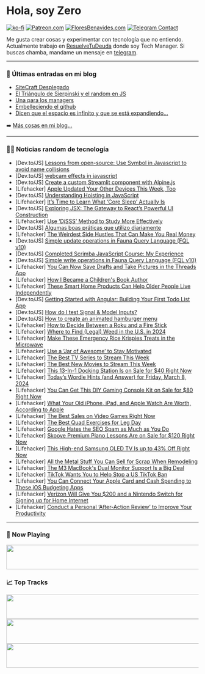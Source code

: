 # Hola, soy Zero

[![ko-fi](https://ko-fi.com/img/githubbutton_sm.svg)](https://ko-fi.com/J3J4N0LUK)
[![Patreon.com](https://img.shields.io/endpoint.svg?url=https%3A%2F%2Fshieldsio-patreon.vercel.app%2Fapi%3Fusername%3Dzerodragon%26type%3Dpatrons&style=for-the-badge)](https://patreon.com/zerodragon)
[![FloresBenavides.com](https://img.shields.io/website?down_message=oops&label=MiBlog&style=for-the-badge&up_message=online&url=https%3A%2F%2Ffloresbenavides.com)](https://floresbenavides.com)
[![Telegram Contact](https://img.shields.io/badge/escr%C3%ADbeme-ZeroDragon-%2326A5E4?style=for-the-badge&logo=telegram)](https://t.me/zerodragon)

Me gusta crear cosas y experimentar con tecnología que no entiendo.
Actualmente trabajo en [ResuelveTuDeuda](http://github.com/resuelve) donde soy Tech Manager.
Si buscas chamba, mandame un mensaje en [telegram](https://t.me/zerodragon).

---

### 📕 Últimas entradas en mi blog
<!-- BLOG-POST-LIST:START -->
- [SiteCraft Desplegado](https://floresbenavides.com/sitecraft-desplegado/)
- [El Triángulo de Sierpinski y el random en JS](https://floresbenavides.com/el-triangulo-de-sierpinski-y-el-random-en-js/)
- [Una para los managers](https://floresbenavides.com/una-para-los-managers/)
- [Embelleciendo el github](https://floresbenavides.com/embelleciendo-el-github/)
- [Dicen que el espacio es infinito y que se está expandiendo…](https://floresbenavides.com/dicen-que-el-espacio-es-infinito-y-que-se-esta-expandiendo/)
<!-- BLOG-POST-LIST:END -->

➡️ [Más cosas en mi blog...](https://floresbenavides.com)

---

### 👨‍💻 Noticias random de tecnología
<!-- TECH-POSTS:START -->
- [Dev.to/JS] [Lessons from open-source: Use Symbol in Javascript to avoid name collisions](https://dev.to/ramunarasinga/lessons-from-open-source-use-symbol-in-javascript-to-avoid-name-collisions-5h45)
- [Dev.to/JS] [webcam effects in javascript](https://dev.to/codescriptcreator/webcam-effects-in-javascript-14d0)
- [Dev.to/JS] [Create a custom Streamlit component with Alpine.js](https://dev.to/aaronblondeau/create-a-custom-streamlit-component-with-alpinejs-2jf0)
- [Lifehacker] [Apple Updated Your Other Devices This Week, Too](https://lifehacker.com/tech/apple-updated-other-devices-this-week)
- [Dev.to/JS] [Understanding Hoisting in JavaScript](https://dev.to/imashwani/understanding-hoisting-in-javascript-4ie1)
- [Lifehacker] [It’s Time to Learn What ‘Core Sleep’ Actually Is](https://lifehacker.com/health/what-is-core-sleep-apple-watch)
- [Dev.to/JS] [Exploring JSX: The Gateway to React’s Powerful UI Construction](https://dev.to/gabby1234/exploring-jsx-the-gateway-to-reacts-powerful-ui-construction-2cpc)
- [Lifehacker] [Use ‘DiSSS’ Method to Study More Effectively](https://lifehacker.com/family/disss-method-to-study-more-effectively)
- [Dev.to/JS] [Algumas boas práticas que utilizo diariamente](https://dev.to/girordo/algumas-das-melhores-praticas-que-utilizo-diariamente-41c4)
- [Lifehacker] [The Weirdest Side Hustles That Can Make You Real Money](https://lifehacker.com/money/the-weirdest-side-hustles-that-can-make-money)
- [Dev.to/JS] [Simple update operations in Fauna Query Language &lpar;FQL v10&rpar;](https://dev.to/nosqlknowhow/simple-update-operations-in-fauna-query-language-fql-v10-2bh6)
- [Dev.to/JS] [Completed Scrimba JavaScript Course: My Experience](https://dev.to/r-ddle/completed-scrimba-javascript-course-my-experience-14lm)
- [Dev.to/JS] [Simple write operations in Fauna Query Language &lpar;FQL v10&rpar;](https://dev.to/nosqlknowhow/simple-write-operations-in-fauna-query-language-fql-v10-3lee)
- [Lifehacker] [You Can Now Save Drafts and Take Pictures in the Threads App](https://lifehacker.com/tech/you-can-now-save-drafts-and-take-pictures-in-threads)
- [Lifehacker] [How I Became a Children&#39;s Book Author](https://lifehacker.com/money/how-i-became-a-childrens-book-author)
- [Lifehacker] [These Smart Home Products Can Help Older People Live Independently](https://lifehacker.com/tech/these-smart-home-products-help-older-people-live-at-home)
- [Dev.to/JS] [Getting Started with Angular: Building Your First Todo List App](https://dev.to/bowen/getting-started-with-angular-building-your-first-todo-list-app-40ck)
- [Dev.to/JS] [How do I test Signal &amp; Model Inputs?](https://dev.to/this-is-angular/how-do-i-test-signal-model-inputs-2acf)
- [Dev.to/JS] [How to create an animated hamburger menu](https://dev.to/codeauthor/how-to-create-an-animated-hamburger-menu-2m02)
- [Lifehacker] [How to Decide Between a Roku and a Fire Stick](https://lifehacker.com/tech/roku-vs-fire-tv-stick)
- [Lifehacker] [Where to Find &lpar;Legal&rpar; Weed in the U.S. in 2024](https://lifehacker.com/where-is-weed-legal-in-the-us)
- [Lifehacker] [Make These Emergency Rice Krispies Treats in the Microwave](https://lifehacker.com/food-drink/microwave-rice-krispies-treats-recipe)
- [Lifehacker] [Use a ‘Jar of Awesome’ to Stay Motivated](https://lifehacker.com/work/use-a-jar-of-awesome-to-stay-motivated)
- [Lifehacker] [The Best TV Series to Stream This Week](https://lifehacker.com/entertainment/best-new-tv-series-stream-this-week)
- [Lifehacker] [The Best New Movies to Stream This Week](https://lifehacker.com/entertainment/best-new-movies-stream-this-week)
- [Lifehacker] [This 13-In-1 Docking Station Is on Sale for $40 Right Now](https://lifehacker.com/13-in-1-docking-station-sale)
- [Lifehacker] [Today’s Wordle Hints &lpar;and Answer&rpar; for Friday, March 8, 2024](https://lifehacker.com/entertainment/wordle-hint-answer-today)
- [Lifehacker] [You Can Get This DIY Gaming Console Kit on Sale for $80 Right Now](https://lifehacker.com/diy-game-console-sale)
- [Lifehacker] [What Your Old iPhone, iPad, and Apple Watch Are Worth, According to Apple](https://lifehacker.com/tech/what-your-iphone-ipad-and-apple-watch-are-worth)
- [Lifehacker] [The Best Sales on Video Games Right Now](https://lifehacker.com/best-video-game-deals-1850752341)
- [Lifehacker] [The Best Quad Exercises for Leg Day](https://lifehacker.com/health/the-best-quad-exercises-for-leg-day)
- [Lifehacker] [Google Hates the SEO Spam as Much as You Do](https://lifehacker.com/tech/google-hates-seo-spam-as-much-as-you-do)
- [Lifehacker] [Skoove Premium Piano Lessons Are on Sale for $120 Right Now](https://lifehacker.com/entertainment/skoove-premium-piano-lessons-sale)
- [Lifehacker] [This High-end Samsung OLED TV Is up to 43% Off Right Now](https://lifehacker.com/tech/samsung-s95c-oled-tv-sale)
- [Lifehacker] [All the Metal Stuff You Can Sell for Scrap When Remodeling](https://lifehacker.com/money/all-the-metal-stuff-you-can-sell-for-scrap-when-remodeling)
- [Lifehacker] [The M3 MacBook&#39;s Dual Monitor Support Is a Big Deal](https://lifehacker.com/tech/m3-macbook-air-dual-monitor-support)
- [Lifehacker] [TikTok Wants You to Help Stop a US TikTok Ban](https://lifehacker.com/tech/tiktok-bill-ban-in-the-us)
- [Lifehacker] [You Can Connect Your Apple Card and Cash Spending to These iOS Budgeting Apps](https://lifehacker.com/tech/how-to-connect-your-apple-card-to-ios-budgeting-apps)
- [Lifehacker] [Verizon Will Give You $200 and a Nintendo Switch for Signing up for Home Internet](https://lifehacker.com/entertainment/verizon-wants-to-give-you-a-free-nintendo-switch)
- [Lifehacker] [Conduct a Personal ‘After-Action Review’ to Improve Your Productivity](https://lifehacker.com/work/conduct-personal-after-action-review-to-improve-productivity)<!-- TECH-POSTS:END -->

---

### 🎵 Now Playing
<a href="https://spotify-now-playing-dun.vercel.app/now-playing?open"><img src="https://spotify-now-playing-dun.vercel.app/now-playing" width="540" height="64"></a>

### 📈 Top Tracks
<a href="https://spotify-now-playing-dun.vercel.app/top-tracks?i=1&open"><img src="https://spotify-now-playing-dun.vercel.app/top-tracks?i=1" width="540" height="64"></a>
<a href="https://spotify-now-playing-dun.vercel.app/top-tracks?i=2&open"><img src="https://spotify-now-playing-dun.vercel.app/top-tracks?i=2" width="540" height="64"></a>
<a href="https://spotify-now-playing-dun.vercel.app/top-tracks?i=3&open"><img src="https://spotify-now-playing-dun.vercel.app/top-tracks?i=3" width="540" height="64"></a>
